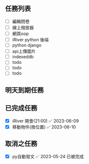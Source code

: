 
## 任務列表
- [ ] 編輯問卷
- [ ] 線上撥放器
- [ ] 網頁oop
- [ ] iRiver python 後端
- [ ] python django
- [ ] api上傳圖片
- [ ] indexeddb
- [ ] todo
- [ ] todo
- [ ] todo

## 明天到期任務

## 已完成任務
- [x] iRiver 開會(21:00) ✅ 2023-06-09
- [x] 移動物件(換位置) ✅ 2023-06-10

## 取消之任務
- [x] py自動發文 ✅ 2023-05-24 已被完成
